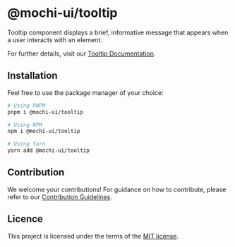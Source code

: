 # @mochi-ui/tooltip

Tooltip component displays a brief, informative message that appears when a user
interacts with an element.

For further details, visit our
[Tooltip Documentation](https://ds.mochiui.com/?path=/docs/components-tooltip--docs).

## Installation

Feel free to use the package manager of your choice:

```sh
# Using PNPM
pnpm i @mochi-ui/tooltip

# Using NPM
npm i @mochi-ui/tooltip

# Using Yarn
yarn add @mochi-ui/tooltip
```

## Contribution

We welcome your contributions! For guidance on how to contribute, please refer
to our [Contribution Guidelines](/CONTRIBUTING.md).

## Licence

This project is licensed under the terms of the
[MIT license](https://choosealicense.com/licenses/mit/).
